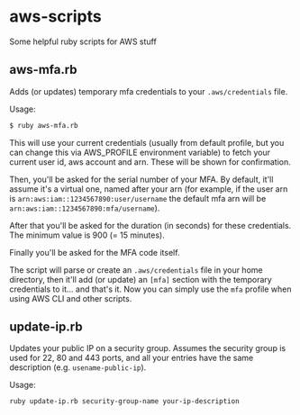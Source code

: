 # aws-scripts
Some helpful ruby scripts for AWS stuff

## aws-mfa.rb

Adds (or updates) temporary mfa credentials to your `.aws/credentials` file.

Usage:

```sh
$ ruby aws-mfa.rb
```

This will use your current credentials (usually from  default profile, but you can change
this via AWS_PROFILE environment variable) to fetch your current user id, aws account and
arn. These will be shown for confirmation.

Then, you'll be asked for the serial number of your MFA. By default, it'll assume it's a
virtual one, named after your arn (for example, if the user arn is
`arn:aws:iam::1234567890:user/username` the default mfa arn will be
`arn:aws:iam::1234567890:mfa/username`).

After that you'll be asked for the duration (in seconds) for these credentials. The minimum
value is 900 (= 15 minutes).

Finally you'll be asked for the MFA code itself.

The script will parse or create an `.aws/credentials` file in your home directory, then it'll add
(or update) an `[mfa]` section with the temporary credentials to it... and that's it. Now you can
simply use the `mfa` profile when using AWS CLI and other scripts.

## update-ip.rb

Updates your public IP on a security group. Assumes the security group is used for 22, 80 and 443 ports,
and all your entries have the same description (e.g. `usename-public-ip`).

Usage:

```sh
ruby update-ip.rb security-group-name your-ip-description
```
